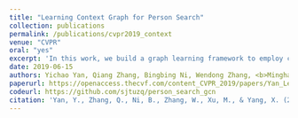 ```yaml
---
title: "Learning Context Graph for Person Search"
collection: publications
permalink: /publications/cvpr2019_context
venue: "CVPR"
oral: "yes"
excerpt: 'In this work, we build a graph learning framework to employ context information for person search.'
date: 2019-06-15
authors: Yichao Yan, Qiang Zhang, Bingbing Ni, Wendong Zhang, <b>Minghao Xu</b>, Xiaokang Yang
paperurl: https://openaccess.thecvf.com/content_CVPR_2019/papers/Yan_Learning_Context_Graph_for_Person_Search_CVPR_2019_paper.pdf
codeurl: https://github.com/sjtuzq/person_search_gcn
citation: 'Yan, Y., Zhang, Q., Ni, B., Zhang, W., Xu, M., & Yang, X. (2019). Learning context graph for person search. In Proceedings of the IEEE Conference on Computer Vision and Pattern Recognition (pp. 2158-2167).'
---
```

